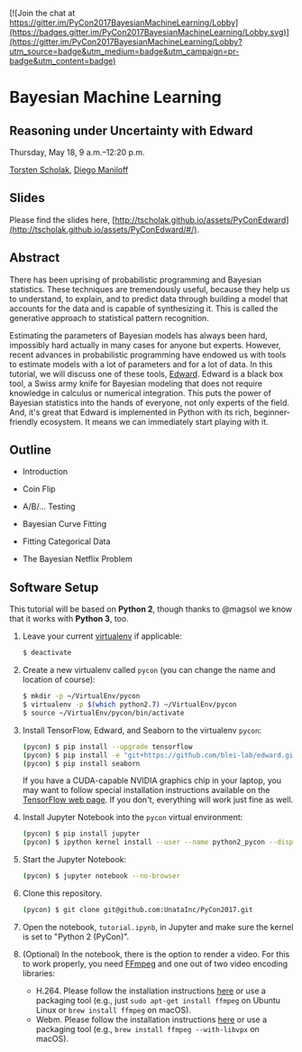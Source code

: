 [![Join the chat at https://gitter.im/PyCon2017BayesianMachineLearning/Lobby](https://badges.gitter.im/PyCon2017BayesianMachineLearning/Lobby.svg)](https://gitter.im/PyCon2017BayesianMachineLearning/Lobby?utm_source=badge&utm_medium=badge&utm_campaign=pr-badge&utm_content=badge)

# Bayesian Machine Learning
## Reasoning under Uncertainty with Edward

Thursday, May 18, 9 a.m.–12:20 p.m.

[Torsten Scholak](https://twitter.com/tscholak), [Diego Maniloff](https://us.pycon.org/2017/speaker/profile/1894/)

## Slides

Please find the slides here, [http://tscholak.github.io/assets/PyConEdward](http://tscholak.github.io/assets/PyConEdward/#/).

## Abstract

There has been uprising of probabilistic programming and Bayesian statistics. These techniques are tremendously useful, because they help us to understand, to explain, and to predict data through building a model that accounts for the data and is capable of synthesizing it. This is called the generative approach to statistical pattern recognition.

Estimating the parameters of Bayesian models has always been hard, impossibly hard actually in many cases for anyone but experts. However, recent advances in probabilistic programming have endowed us with tools to estimate models with a lot of parameters and for a lot of data. In this tutorial, we will discuss one of these tools, [Edward](http://edwardlib.org). Edward is a black box tool, a Swiss army knife for Bayesian modeling that does not require knowledge in calculus or numerical integration. This puts the power of Bayesian statistics into the hands of everyone, not only experts of the field. And, it's great that Edward is implemented in Python with its rich, beginner-friendly ecosystem. It means we can immediately start playing with it.

## Outline

* Introduction

* Coin Flip

* A/B/... Testing

* Bayesian Curve Fitting

* Fitting Categorical Data

* The Bayesian Netflix Problem

## Software Setup

This tutorial will be based on **Python 2**, though thanks to @magsol we know that it works with **Python 3**, too.

1. Leave your current [virtualenv](https://virtualenv.pypa.io) if applicable:
	```sh
	$ deactivate
	```

2. Create a new virtualenv called `pycon` (you can change the name and location of course):
	```sh
	$ mkdir -p ~/VirtualEnv/pycon
	$ virtualenv -p $(which python2.7) ~/VirtualEnv/pycon
	$ source ~/VirtualEnv/pycon/bin/activate
	```

3. Install TensorFlow, Edward, and Seaborn to the virtualenv `pycon`:
	```sh
	(pycon) $ pip install --upgrade tensorflow
	(pycon) $ pip install -e "git+https://github.com/blei-lab/edward.git#egg=edward"
	(pycon) $ pip install seaborn
	```
	If you have a CUDA-capable NVIDIA graphics chip in your laptop, you may want to follow special installation instructions available on the [TensorFlow web page](https://www.tensorflow.org/install/). If you don't, everything will work just fine as well.

4. Install Jupyter Notebook into the `pycon` virtual environment:
	```sh
	(pycon) $ pip install jupyter
	(pycon) $ ipython kernel install --user --name python2_pycon --display-name "Python 2 (PyCon)"
	```

5. Start the Jupyter Notebook:
	```sh
	(pycon) $ jupyter notebook --no-browser
	```

6. Clone this repository.
	```sh
	(pycon) $ git clone git@github.com:UnataInc/PyCon2017.git
	```

7. Open the notebook, `tutorial.ipynb`, in Jupyter and make sure the kernel is set to "Python 2 (PyCon)".

8. (Optional) In the notebook, there is the option to render a video. For this to work properly, you need [FFmpeg](https://ffmpeg.org) and one out of two video encoding libraries:
    * H.264. Please follow the installation instructions [here](https://trac.ffmpeg.org/wiki/How%20to%20quickly%20compile%20FFmpeg%20with%20libx264%20(x264%2C%20H.264)) or use a packaging tool (e.g., just `sudo apt-get install ffmpeg` on Ubuntu Linux or `brew install ffmpeg` on macOS).
    * Webm. Please follow the installation instructions [here](http://wiki.webmproject.org/ffmpeg/building-with-libvpx) or use a packaging tool (e.g., `brew install ffmpeg --with-libvpx` on macOS).
